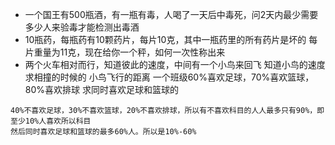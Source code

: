 - 一个国王有500瓶酒，有一瓶有毒，人喝了一天后中毒死，问2天内最少需要多少人来验毒才能检测出毒酒
- 10瓶药，每瓶药有10颗药片，每片10克，其中一瓶药里的所有药片是坏的 每片重量为11克，现在给你一个秤，如何一次性称出来
- 两个火车相对而行，知道彼此的速度，中间有一个小鸟来回飞 知道小鸟的速度 求相撞的时候的 小鸟飞行的距离
一个班级60%喜欢足球，70%喜欢篮球，80%喜欢排球 求同时喜欢足球和篮球的
``` 
40%不喜欢足球，30%不喜欢篮球，20%不喜欢排球，所以有不喜欢科目的人人最多只有90%，即至少10%人喜欢所以科目
然后同时喜欢足球和篮球的最多60%人。所以是10%-60%
```